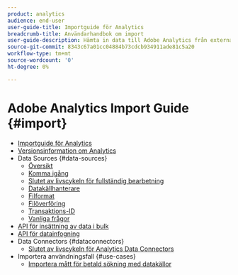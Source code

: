 ```yaml
---
product: analytics
audience: end-user
user-guide-title: Importguide för Analytics
breadcrumb-title: Användarhandbok om import
user-guide-description: Hämta in data till Adobe Analytics från externa källor, antingen i stora volymer eller i realtid.
source-git-commit: 8343c67a01cc04884b73cdcb934911ade81c5a20
workflow-type: tm+mt
source-wordcount: '0'
ht-degree: 0%

---
```



# Adobe Analytics Import Guide {#import}

+ [Importguide för Analytics](home.md)
+ [Versionsinformation om Analytics](https://experienceleague.adobe.com/docs/analytics/release-notes/latest.html)
+ Data Sources {#data-sources}
   + [Översikt](data-sources/overview.md)
   + [Komma igång](data-sources/getting-started.md)
   + [Slutet av livscykeln för fullständig bearbetning](data-sources/full-processing-eol.md)
   + [Datakällhanterare](data-sources/manage.md)
   + [Filformat](data-sources/file-format.md)
   + [Filöverföring](data-sources/file-upload.md)
   + [Transaktions-ID](data-sources/transactionid.md)
   + [Vanliga frågor](data-sources/faq.md)
+ [API för insättning av data i bulk](bulk-data-insertion-api/bulk-data-insert.md)
+ [API för datainfogning](c-data-insertion-api/c-data-insertion-api.md)
+ Data Connectors {#dataconnectors}
   + [Slutet av livscykeln för Analytics Data Connectors](data-connectors/data-connectors-eol.md)
+ Importera användningsfall {#use-cases}
   + [Importera mått för betald sökning med datakällor](use-cases/paid-search-metrics.md)
